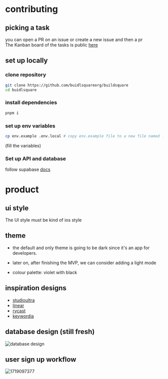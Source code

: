 # contributing

## picking a task

you can open a PR on an issue or create a new issue and then a pr
<br />
The Kanban board of the tasks is public [here](https://github.com/orgs/buildsquare-org/projects/1/views/1)

## set up locally

### clone repository

```bash
git clone https://github.com/buidlsquareorg/buildsquare
cd buidlsquare
```

### install dependencies

```bash
pnpm i
```

### set up env variables

```bash
cp env.example .env.local # copy env.example file to a new file named .env.local
```

(fill the variables)

### Set up API and database

follow supabase [docs](https://supabase.com/docs/guides/cli/local-development)

# product

## ui style

The UI style must be kind of ios style

## theme

- the default and only theme is going to be dark since it's an app for developers.
- later on, after finishing the MVP, we can consider adding a light mode

- colour palette: violet with black

## inspiration designs

- [studioultra](https://www.studioultra.co/)
- [linear](https://linear.app/homepage)
- [rycast](https://www.raycast.com/)
- [keywordia](https://keywordsai.co/)

## database design (still fresh)

![database design](https://github.com/buildsquare-org/buildsquare/assets/113150193/1280a8b2-585e-426f-84e0-a6bc99e9f5d6)

## user sign up workflow

![1719097377](https://github.com/buildsquare-org/buildsquare/assets/113150193/a653d4e5-083a-4da4-bbc4-582685948c97)


